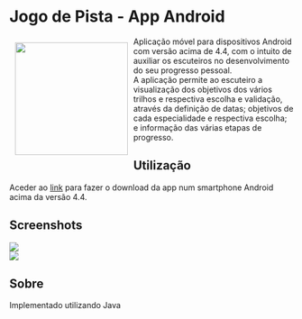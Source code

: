 # Jogo de Pista - App Android
 
 <img src="https://github.com/JoaoPVilar/Jogo-de-Pista/blob/master/logo.png" align="left"
width="200" hspace="10" vspace="10">
 
 Aplicação móvel para dispositivos Android com versão acima de 4.4, com o intuito de auxiliar os escuteiros no desenvolvimento do seu progresso pessoal.  
 A aplicação permite ao escuteiro a visualização dos objetivos dos vários trilhos e respectiva escolha e validação, através da definição de datas; objetivos de cada especialidade e respectiva escolha; e informação das várias etapas de progresso.

 ## Utilização
 Aceder ao [link](https://drive.google.com/file/d/1JlimzktHiOS6BeLVFvLswzucPLqT5Cik/view?usp=sharing) para fazer o download da app num smartphone Android acima da versão 4.4.
 
 ## Screenshots
![](https://github.com/JoaoPVilar/Jogo-de-Pista/blob/master/screenshot.png)
<br/>
![](https://github.com/JoaoPVilar/Jogo-de-Pista/blob/master/screenshot_2.png)

 ## Sobre
 Implementado utilizando Java
